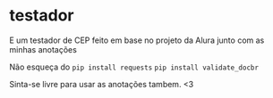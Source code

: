 # testador
E um testador de CEP feito em base no projeto da Alura junto com as minhas anotações

Não esqueça do
``pip install requests``
``pip install validate_docbr``

Sinta-se livre para usar as anotações tambem. <3
